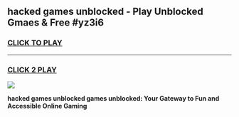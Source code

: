 
## hacked games unblocked - Play Unblocked Gmaes & Free #yz3i6
<h3>
<a href="https://premium.freeplayer.one?title=hacked_games_unblocked&ref=03M">CLICK TO PLAY</a></h3>
<hr>

<h3>
<a href="https://premium.freeplayer.one?title=hacked_games_unblocked&ref=03M">CLICK 2 PLAY</a>
  
</h3>

<a href="https://premium.freeplayer.one?title=hacked_games_unblocked&ref=03M"><img src="https://clearcache.store/games.png"></a>


**hacked games unblocked games unblocked: Your Gateway to Fun and Accessible Online Gaming**
